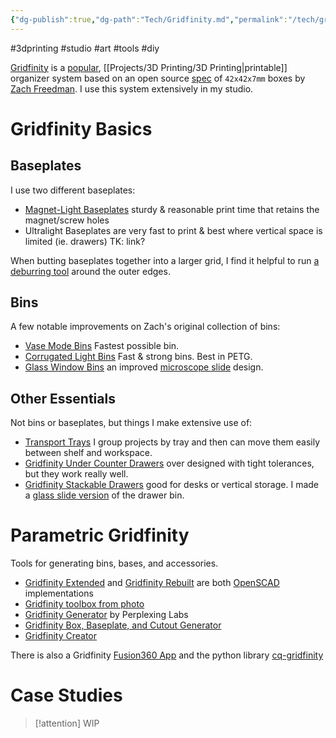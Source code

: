 ```yaml
---
{"dg-publish":true,"dg-path":"Tech/Gridfinity.md","permalink":"/tech/gridfinity/","noteIcon":"2"}
---
```


#3dprinting #studio #art #tools #diy

[Gridfinity](https://gridfinity.xyz/) is a [popular](https://www.printables.com/search/models?ctx=models&q=gridfinity), [[Projects/3D Printing/3D Printing\|printable]] organizer system based on an open source [spec](https://gridfinity.xyz/specification/) of `42x42x7mm` boxes by [Zach Freedman](https://www.youtube.com/c/ZackFreedman). I use this system extensively in my studio.
# Gridfinity Basics
## Baseplates
I use two different baseplates:
* [Magnet-Light Baseplates](https://www.printables.com/model/250550-gridfinity-magnet-light-baseplate) sturdy & reasonable print time that retains the magnet/screw holes
* Ultralight Baseplates are very fast to print & best where vertical space is limited (ie. drawers) TK: link?

When butting baseplates together into a larger grid, I find it helpful to run [a deburring tool](https://amzn.to/46t4ecl) around the outer edges.
## Bins
A few notable improvements on Zach's original collection of bins:
* [Vase Mode Bins](https://www.printables.com/model/353012-gridfinity-enhanced-vase-bins-wth-labels-90-models/comments) Fastest possible bin.
* [Corrugated Light Bins](https://thangs.com/designer/ImprovedByDesign/3d-model/Corrugated%2520Gridfinity%2520Light%2520Bins%2520%2528No%2520vase%2520mode%2529-1091242) Fast & strong bins. Best in PETG.
* [Glass Window Bins](https://thangs.com/designer/Landrum%20Engineering/3d-model/Gridfinity%20Octa%20Windowed%20Bins%202x2x12-886840) an improved [microscope slide](https://amzn.to/3J2EYQs) design.
## Other Essentials
Not bins or baseplates, but things I make extensive use of:
* [Transport Trays](https://thangs.com/designer/atucom/3d-model/Gridfinity%2520Transport%2520Tray-65965) I group projects by tray and then can move them easily between shelf and workspace.
* [Gridfinity Under Counter Drawers](https://www.printables.com/model/284027-gen2-gridfinity-drawers-standard-legacy) over designed with tight tolerances, but they work really well.
* [Gridfinity Stackable Drawers](https://www.printables.com/model/503548-gridfinity-drawer) good for desks or vertical storage. I made a [glass slide version](https://www.printables.com/model/624484-gridfinity-2x2-drawer-with-microscope-slide-window/comments) of the drawer bin.
# Parametric Gridfinity
Tools for generating bins, bases, and accessories.
* [Gridfinity Extended](https://docs.ostat.com/docs/openscad/gridfinity-extended) and [Gridfinity Rebuilt](https://github.com/kennetek/gridfinity-rebuilt-openscad) are both [OpenSCAD](https://openscad.org/) implementations
* [Gridfinity toolbox from photo](https://outline.georgs.lv/)
* [Gridfinity Generator](https://gridfinity.perplexinglabs.com/) by Perplexing Labs
* [Gridfinity Box, Baseplate, and Cutout Generator](https://gridfinitygenerator.com)
* [Gridfinity Creator](https://gridfinity.bouwens.co/)

There is also a Gridfinity [Fusion360 App](https://apps.autodesk.com/FUSION/en/Detail/Index?id=7197558650811789) and the python library [cq-gridfinity](https://github.com/michaelgale/cq-gridfinity)
# Case Studies
> [!attention] WIP
> 